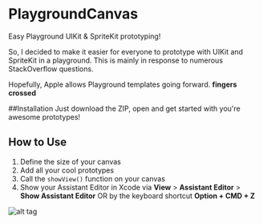 # PlaygroundCanvas
Easy Playground UIKit &amp; SpriteKit prototyping!

So, I decided to make it easier for everyone to prototype with UIKit and SpriteKit in a playground. This is mainly in response to numerous StackOverflow questions.

Hopefully, Apple allows Playground templates going forward. **fingers crossed**

##Installation 
Just download the ZIP, open and get started with you're awesome prototypes!

## How to Use
1. Define the size of your canvas
2. Add all your cool prototypes
3. Call the `showView()` function on your canvas
4. Show your Assistant Editor in Xcode via **View** > **Assistant Editor** > **Show Assistant Editor** OR by the keyboard shortcut **Option + CMD + Z**

![alt tag](https://cloud.githubusercontent.com/assets/4069241/18023857/caf866c4-6bcc-11e6-814c-8d01c05e7389.png)
